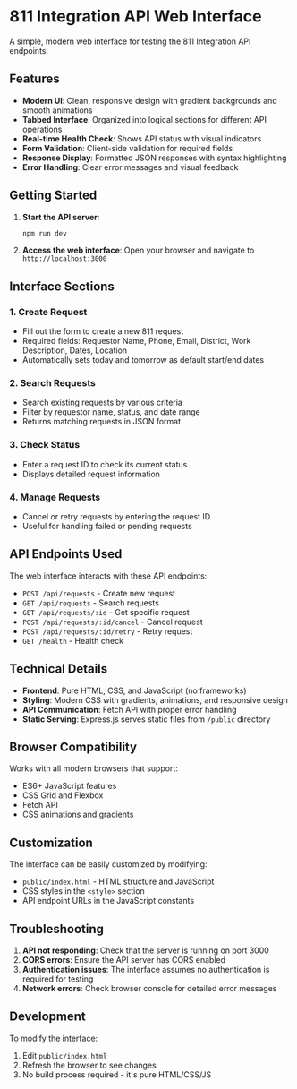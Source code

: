 # 811 Integration API Web Interface

A simple, modern web interface for testing the 811 Integration API endpoints.

## Features

- **Modern UI**: Clean, responsive design with gradient backgrounds and smooth animations
- **Tabbed Interface**: Organized into logical sections for different API operations
- **Real-time Health Check**: Shows API status with visual indicators
- **Form Validation**: Client-side validation for required fields
- **Response Display**: Formatted JSON responses with syntax highlighting
- **Error Handling**: Clear error messages and visual feedback

## Getting Started

1. **Start the API server**:
   ```bash
   npm run dev
   ```

2. **Access the web interface**:
   Open your browser and navigate to `http://localhost:3000`

## Interface Sections

### 1. Create Request
- Fill out the form to create a new 811 request
- Required fields: Requestor Name, Phone, Email, District, Work Description, Dates, Location
- Automatically sets today and tomorrow as default start/end dates

### 2. Search Requests
- Search existing requests by various criteria
- Filter by requestor name, status, and date range
- Returns matching requests in JSON format

### 3. Check Status
- Enter a request ID to check its current status
- Displays detailed request information

### 4. Manage Requests
- Cancel or retry requests by entering the request ID
- Useful for handling failed or pending requests

## API Endpoints Used

The web interface interacts with these API endpoints:

- `POST /api/requests` - Create new request
- `GET /api/requests` - Search requests
- `GET /api/requests/:id` - Get specific request
- `POST /api/requests/:id/cancel` - Cancel request
- `POST /api/requests/:id/retry` - Retry request
- `GET /health` - Health check

## Technical Details

- **Frontend**: Pure HTML, CSS, and JavaScript (no frameworks)
- **Styling**: Modern CSS with gradients, animations, and responsive design
- **API Communication**: Fetch API with proper error handling
- **Static Serving**: Express.js serves static files from `/public` directory

## Browser Compatibility

Works with all modern browsers that support:
- ES6+ JavaScript features
- CSS Grid and Flexbox
- Fetch API
- CSS animations and gradients

## Customization

The interface can be easily customized by modifying:
- `public/index.html` - HTML structure and JavaScript
- CSS styles in the `<style>` section
- API endpoint URLs in the JavaScript constants

## Troubleshooting

1. **API not responding**: Check that the server is running on port 3000
2. **CORS errors**: Ensure the API server has CORS enabled
3. **Authentication issues**: The interface assumes no authentication is required for testing
4. **Network errors**: Check browser console for detailed error messages

## Development

To modify the interface:
1. Edit `public/index.html`
2. Refresh the browser to see changes
3. No build process required - it's pure HTML/CSS/JS